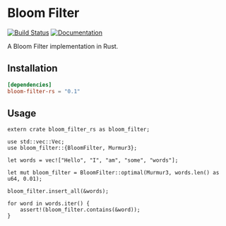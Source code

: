 # Bloom Filter

[![Build Status](https://travis-ci.com/sagalasan/bloom-filter.svg?branch=master)](https://travis-ci.com/sagalasan/bloom-filter)
[![Documentation](https://docs.rs/bloom-filter-rs/badge.svg)](https://docs.rs/bloom-filter-rs)

A Bloom Filter implementation in Rust.

## Installation

```toml
[dependencies]
bloom-filter-rs = "0.1"
```

## Usage

```rust,no_run
extern crate bloom_filter_rs as bloom_filter;

use std::vec::Vec;
use bloom_filter::{BloomFilter, Murmur3};

let words = vec!["Hello", "I", "am", "some", "words"];

let mut bloom_filter = BloomFilter::optimal(Murmur3, words.len() as u64, 0.01);

bloom_filter.insert_all(&words);

for word in words.iter() {
    assert!(bloom_filter.contains(&word));
}
```